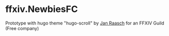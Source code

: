 # ffxiv.NewbiesFC

Prototype with hugo theme "hugo-scroll" by [Jan Raasch](https://www.janraasch.com) for an FFXIV Guild (Free company)
